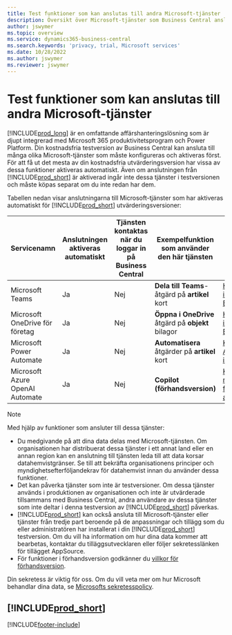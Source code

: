 ```yaml
---
title: Test funktioner som kan anslutas till andra Microsoft-tjänster
description: Översikt över Microsoft-tjänster som Business Central ansluter till med testversionen.
author: jswymer
ms.topic: overview
ms.service: dynamics365-business-central
ms.search.keywords: 'privacy, trial, Microsoft services'
ms.date: 10/28/2022
ms.author: jswymer
ms.reviewer: jswymer
---
```

# Test funktioner som kan anslutas till andra Microsoft-tjänster 

[!INCLUDE[prod_long](includes/prod_long.md)] är en omfattande affärshanteringslösning som är djupt integrerad med Microsoft 365 produktivitetsprogram och Power Platform. Din kostnadsfria testversion av Business Central kan ansluta till många olika Microsoft-tjänster som måste konfigureras och aktiveras först. För att få ut det mesta av din kostnadsfria utvärderingsversion har vissa av dessa funktioner aktiveras automatiskt. Även om anslutningen från [!INCLUDE[prod_short](includes/prod_short.md)] är aktiverad ingår inte dessa tjänster i testversionen och måste köpas separat om du inte redan har dem.

Tabellen nedan visar anslutningarna till Microsoft-tjänster som har aktiveras automatiskt för [!INCLUDE[prod_short](includes/prod_short.md)] utvärderingsversioner:

|Servicenamn|Anslutningen aktiveras automatiskt |Tjänsten kontaktas när du loggar in på Business Central |Exempelfunktion som använder den här tjänsten | Lär dig hur du hanterar den anslutning och de funktioner som använder den|  
|------------|-------------|--------|------------|-------------|
|Microsoft Teams|Ja|Nej|**Dela till Teams**-åtgärd på **artikel** kort |[Hantera Teams-integrering med Business Central](admin-teams-integration.md)|  
|Microsoft OneDrive för företag|Ja|Nej|**Öppna i OneDrive** åtgärd på **objekt** bilagor |[Hantera OneDrive integrering med Business Central](admin-onedrive-integration.md#configure-onedrive-using-onedrive-setup)|  
| Microsoft Power Automate |Ja|Nej|**Automatisera** åtgärder på **artikel** kort |[Konfigurera Power Automate integrering](/dynamics365/business-central/dev-itpro/powerplatform/power-automate-setup)|
| Microsoft Azure OpenAI Automate |Ja |Nej|**Copilot (förhandsversion)** |[Konfigurera marknadsföringstext för AI-baserad artikel med Copilot](enable-ai.md)|

> [!NOTE]
> Med hjälp av funktioner som ansluter till dessa tjänster: 
>
> - Du medgivande på att dina data delas med Microsoft-tjänsten. Om organisationen har distribuerat dessa tjänster i ett annat land eller en annan region kan en anslutning till tjänsten leda till att data korsar datahemvistgränser. Se till att bekräfta organisationens principer och myndighetsefterföljandekrav för datahemvist innan du använder dessa funktioner. 
> - Det kan påverka tjänster som inte är testversioner. Om dessa tjänster används i produktionen av organisationen och inte är utvärderade tillsammans med Business Central, andra användare av dessa tjänster som inte deltar i denna testversion av [!INCLUDE[prod_short](includes/prod_short.md)] påverkas.
> - [!INCLUDE[prod_short](includes/prod_short.md)] kan också ansluta till Microsoft-tjänster eller tjänster från tredje part beroende på de anpassningar och tillägg som du eller administratören har installerat i din [!INCLUDE[prod_short](includes/prod_short.md)] testversion. Om du vill ha information om hur dina data kommer att bearbetas, kontaktar du tilläggsutvecklaren eller följer sekretesslänken för tillägget AppSource.
> - För funktioner i förhandsversion godkänner du [villkor för förhandsversion](https://powerplatform.microsoft.com/en-us/legaldocs/supp-powerplatform-preview/?wt.mc_id=power-virtual-agents_inproduct).

Din sekretess är viktig för oss. Om du vill veta mer om hur Microsoft behandlar dina data, se [Microsofts sekretesspolicy](https://go.microsoft.com/fwlink/?linkid=521839).

## [!INCLUDE[prod_short](includes/free_trial_md.md)]  

[!INCLUDE[footer-include](includes/footer-banner.md)]
